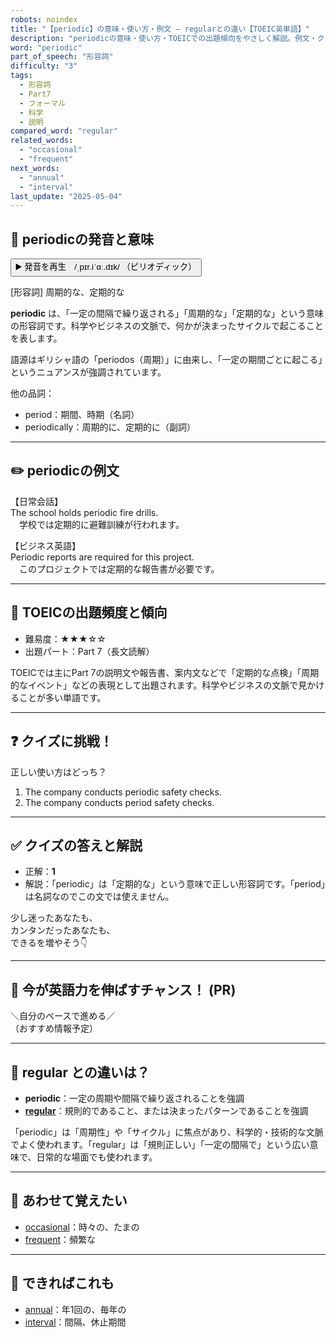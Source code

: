 ```yaml
---
robots: noindex
title: "【periodic】の意味・使い方・例文 ― regularとの違い【TOEIC英単語】"
description: "periodicの意味・使い方・TOEICでの出題傾向をやさしく解説。例文・クイズ付きでregularとの違いもわかりやすく学べます。"
word: "periodic"
part_of_speech: "形容詞"
difficulty: "3"
tags:
  - 形容詞
  - Part7
  - フォーマル
  - 科学
  - 説明
compared_word: "regular"
related_words:
  - "occasional"
  - "frequent"
next_words:
  - "annual"
  - "interval"
last_update: "2025-05-04"
---
```


## 🔰 periodicの発音と意味

<button class="play-audio" onclick="playTTS('periodic')">
  <span class="play-audio-main">
    ▶️ 発音を再生　/ˌpɪr.iˈɑː.dɪk/
  </span>
  <span class="play-audio-sub">
    （ピリオディック）
  </span>
</button>

[形容詞] 周期的な、定期的な

**periodic** は、「一定の間隔で繰り返される」「周期的な」「定期的な」という意味の形容詞です。科学やビジネスの文脈で、何かが決まったサイクルで起こることを表します。

語源はギリシャ語の「periodos（周期）」に由来し、「一定の期間ごとに起こる」というニュアンスが強調されています。

他の品詞：  
- period：期間、時期（名詞）
- periodically：周期的に、定期的に（副詞）

---

## ✏️ periodicの例文

【日常会話】  
The school holds periodic fire drills.  
　学校では定期的に避難訓練が行われます。

【ビジネス英語】  
Periodic reports are required for this project.  
　このプロジェクトでは定期的な報告書が必要です。

---

## 🎯 TOEICの出題頻度と傾向

- 難易度：★★★☆☆
- 出題パート：Part 7（長文読解）

TOEICでは主にPart 7の説明文や報告書、案内文などで「定期的な点検」「周期的なイベント」などの表現として出題されます。科学やビジネスの文脈で見かけることが多い単語です。

---

## ❓ クイズに挑戦！

正しい使い方はどっち？

1. The company conducts periodic safety checks.  
2. The company conducts period safety checks.

---

## ✅ クイズの答えと解説

- 正解：**1**
- 解説：「periodic」は「定期的な」という意味で正しい形容詞です。「period」は名詞なのでこの文では使えません。

少し迷ったあなたも、  
カンタンだったあなたも、  
できるを増やそう👇️

---

## 🚀 今が英語力を伸ばすチャンス！ (PR)

<div class="info-center">
＼自分のペースで進める／<br>  
（おすすめ情報予定）
</div>

---

## 🤔  regular との違いは？

- **periodic**：一定の周期や間隔で繰り返されることを強調
- **[regular](/word/regular/)**：規則的であること、または決まったパターンであることを強調

「periodic」は「周期性」や「サイクル」に焦点があり、科学的・技術的な文脈でよく使われます。「regular」は「規則正しい」「一定の間隔で」という広い意味で、日常的な場面でも使われます。

---

## 🧩 あわせて覚えたい

- [occasional](/word/occasional/)：時々の、たまの
- [frequent](/word/frequent/)：頻繁な

---

## 📖 できればこれも

- [annual](/word/annual/)：年1回の、毎年の
- [interval](/word/interval/)：間隔、休止期間

<!-- cvid: aid24_bid43 -->
